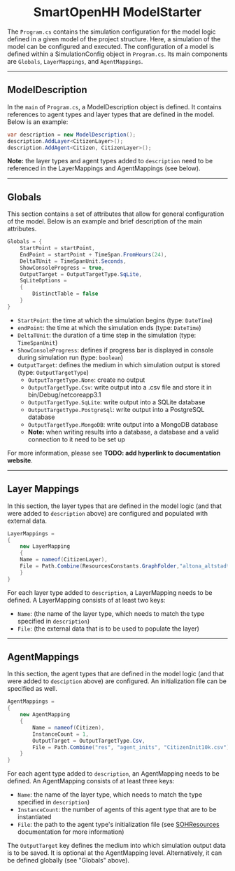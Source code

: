 
<h1 align="center">SmartOpenHH ModelStarter</h1>

The `Program.cs` contains the simulation configuration for the model logic defined in a given model of the project structure. Here, a simulation of the model can be configured and executed. The configuration of a model is defined within a SimulationConfig object in `Program.cs`. Its main components are `Globals`, `LayerMappings`, and `AgentMappings`.

___

## ModelDescription

In the `main` of `Program.cs`, a ModelDescription object is defined. It contains references to agent types and layer types that are defined in the model. Below is an example:

```c#
var description = new ModelDescription();
description.AddLayer<CitizenLayer>();
description.AddAgent<Citizen, CitizenLayer>();
```

**Note:** the layer types and agent types added to `description` need to be referenced in the LayerMappings and AgentMappings (see below).

___

## Globals

This section contains a set of attributes that allow for general configuration of the model. Below is an example and brief description of the main attributes.

```C#
Globals = {
    StartPoint = startPoint,
    EndPoint = startPoint + TimeSpan.FromHours(24),
    DeltaTUnit = TimeSpanUnit.Seconds,
    ShowConsoleProgress = true,
    OutputTarget = OutputTargetType.SqLite,
    SqLiteOptions =
    {
        DistinctTable = false
    }
}
```

* `StartPoint`: the time at which the simulation begins (type: `DateTime`)
* `endPoint`: the time at which the simulation ends (type: `DateTime`)
* `DeltaTUnit`: the duration of a time step in the simulation (type: `TimeSpanUnit`)
* `ShowConsoleProgress`: defines if progress bar is displayed in console during simulation run (type: `boolean`)
* `OutputTarget`: defines the medium in which simulation output is stored (type: `OutputTargetType`)
  * `OutputTargetType.None`: create no output
  * `OutputTargetType.Csv`: write output into a .csv file and store it in bin/Debug/netcoreapp3.1
  * `OutputTargetType.SqLite`: write output into a SQLite database
  * `OutputTargetType.PostgreSql`: write output into a PostgreSQL database
  * `OutputTargetType.MongoDB`: write output into a MongoDB database
  * **Note:** when writing results into a database, a database and a valid connection to it need to be set up

For more information, please see **TODO: add hyperlink to documentation website**.

___

## Layer Mappings

In this section, the layer types that are defined in the model logic (and that were added to `description` above) are configured and populated with external data. 

```c#
LayerMappings =
{
    new LayerMapping
    {
    Name = nameof(CitizenLayer),
	File = Path.Combine(ResourcesConstants.GraphFolder,"altona_altstadt_walk_graph.graphml")
	}
}
```

For each layer type added to `description`, a LayerMapping needs to be defined. A LayerMapping consists of at least two keys:

* `Name`: (the name of the layer type, which needs to match the type specified in `description`)
* `File`: (the external data that is to be used to populate the layer)

___

## AgentMappings

In this section, the agent types that are defined in the model logic (and that were added to `desciption` above) are configured. An initialization file can be specified as well.

```c#
AgentMappings =
{
    new AgentMapping
    {
        Name = nameof(Citizen),
        InstanceCount = 1,
        OutputTarget = OutputTargetType.Csv,
        File = Path.Combine("res", "agent_inits", "CitizenInit10k.csv")
	}
}
```

For each agent type added to `description`, an AgentMapping needs to be defined. An AgentMapping consists of at least three keys:

* `Name`: the name of the layer type, which needs to match the type specified in `description`)
* `InstanceCount`: the number of agents of this agent type that are to be instantiated
* `File`: the path to the agent type's initialization file (see [SOHResources](../SOHResources/README.md) documentation for more information)

The `OutputTarget` key defines the medium into which simulation output data is to be saved. It is optional at the AgentMapping level. Alternatively, it can be defined globally (see "Globals" above).